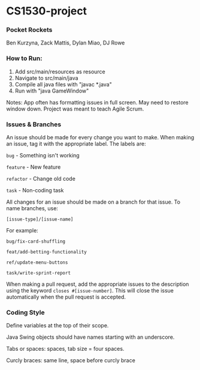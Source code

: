# CS1530-project
### Pocket Rockets
Ben Kurzyna, Zack Mattis, Dylan Miao, DJ Rowe

### How to Run:

1. Add src/main/resources as resource
2. Navigate to src/main/java
3. Compile all java files with "javac *.java"
4. Run with "java GameWindow"

Notes:
App often has formatting issues in full screen. May need to restore window down.
Project was meant to teach Agile Scrum.

### Issues & Branches

An issue should be made for every change you want to make. When making an issue, tag it with the appropriate label. The labels are:

`bug` - Something isn't working

`feature` - New feature

`refactor` - Change old code

`task` - Non-coding task

All changes for an issue should be made on a branch for that issue. To name branches, use:

`[issue-type]/[issue-name]`

For example:

`bug/fix-card-shuffling`

`feat/add-betting-functionality`

`ref/update-menu-buttons`

`task/write-sprint-report`

When making a pull request, add the appropriate issues to the description using the keyword `closes #[issue-number]`. This will close the issue automatically when the pull request is accepted.

### Coding Style

Define variables at the top of their scope.

Java Swing objects should have names starting with an underscore.

Tabs or spaces: spaces, tab size = four spaces.

Curcly braces: same line, space before curcly brace

